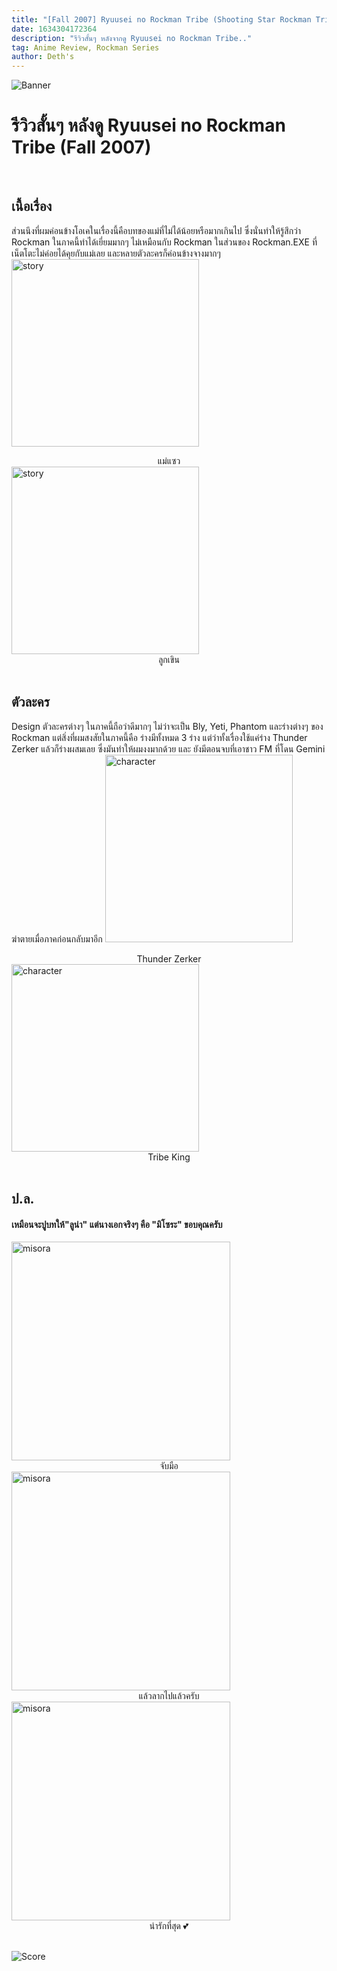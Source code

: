 ```yaml
---
title: "[Fall 2007] Ryuusei no Rockman Tribe (Shooting Star Rockman Tribe)"
date: 1634304172364
description: "รีวิวสั้นๆ หลังจากดู Ryuusei no Rockman Tribe.."
tag: Anime Review, Rockman Series
author: Deth's
---
```

![Banner](https://cdn.myanimelist.net/images/anime/1256/94652.jpg)

# รีวิวสั้นๆ หลังดู Ryuusei no Rockman Tribe (Fall 2007)
<br />

## เนื้อเรื่อง
ส่วนนึงที่ผมค่อนข้างโอเคในเรื่องนี้คือบทของแม่ที่ไม่ได้น้อยหรือมากเกินไป ซึ่งนั่นทำให้รู้สึกว่า Rockman ในภาคนี้ทำได้เยี่ยมมากๆ ไม่เหมือนกับ Rockman ในส่วนของ Rockman.EXE ที่เน็ตโตะไม่ค่อยได้คุยกับแม่เลย และหลายตัวละครก็ค่อนข้างจางมากๆ 
<img src="https://box.lolis.love/0/ri5d4.png" alt="story" width="300px" class="img-w-desp" />
<center class="text-desp">แม่แซว</center>
<img src="https://box.lolis.love/0/5480d.png" alt="story" width="300px" class="img-w-desp" />
<center class="text-desp">ลูกเขิน</center>
<br />

## ตัวละคร
Design ตัวละครต่างๆ ในภาคนี้ถือว่าดีมากๆ ไม่ว่าจะเป็น Bly, Yeti, Phantom และร่างต่างๆ ของ Rockman แต่สิ่งที่ผมสงสัยในภาคนี้คือ ร่างมีทั้งหมด 3 ร่าง แต่ว่าทั้งเรื่องใช้แค่ร่าง Thunder Zerker แล้วก็ร่างผสมเลย ซึ่งมันทำให้ผมงงมากด้วย และ ยังมีตอนจบที่เอาชาว FM ที่โดน Gemini ฆ่าตายเมื่อภาคก่อนกลับมาอีก
<img src="https://box.lolis.love/0/4s89u.png" alt="character" width="300px" class="img-w-desp" />
<center class="text-desp">Thunder Zerker</center>
<img src="https://box.lolis.love/0/zhxer.jpg" alt="character" width="300px" class="img-w-desp" />
<center class="text-desp">Tribe King</center>
<br />

## ป.ล.
#### เหมือนจะปูบทให้"ลูน่า" แต่นางเอกจริงๆ คือ "มิโซระ" ขอบคุณครับ
<img src="https://box.lolis.love/0/ds1w4.png" alt="misora" width="350px" class="img-w-desp" />
<center class="text-desp">จับมือ</center>
<img src="https://box.lolis.love/0/5ahlv.png" alt="misora" width="350px" class="img-w-desp" />
<center class="text-desp">แล้วลากไปแล้วครับ</center>
<img src="https://box.lolis.love/0/x7jc4.png" alt="misora" width="350px" class="img-w-desp" />
<center class="text-desp">น่ารักที่สุด 💕</center>
<br />

![Score](https://img.shields.io/badge/Score-9%2F10-coral?style=for-the-badge)
